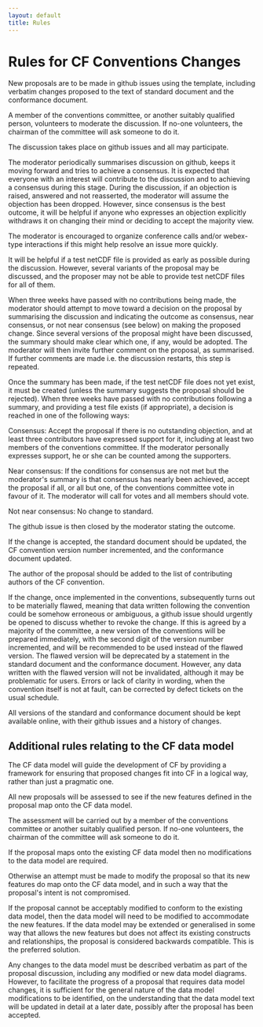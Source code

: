 ```yaml
---
layout: default
title: Rules
---
```


# Rules for CF Conventions Changes
 
New proposals are to be made in github issues using the template, including verbatim changes proposed to the text of standard document and the conformance document.

A member of the conventions committee, or another suitably qualified person, volunteers to moderate the discussion.
If no-one volunteers, the chairman of the committee will ask someone to do it.

The discussion takes place on github issues and all may participate.

The moderator periodically summarises discussion on github, keeps it moving forward and tries to achieve a consensus.
It is expected that everyone with an interest will contribute to the discussion and to achieving a consensus during this stage.
During the discussion, if an objection is raised, answered and not reasserted, the moderator will assume the objection has been dropped.
However, since consensus is the best outcome, it will be helpful if anyone who expresses an objection explicitly withdraws it on changing their mind or deciding to accept the majority view.

The moderator is encouraged to organize conference calls and/or webex-type interactions if this might help resolve an issue more quickly.

It will be helpful if a test netCDF file is provided as early as possible during the discussion.
However, several variants of the proposal may be discussed, and the proposer may not be able to provide test netCDF files for all of them.

When three weeks have passed with no contributions being made, the moderator should attempt to move toward a decision on the proposal by summarising the discussion and indicating the outcome as consensus, near consensus, or not near consensus (see below) on making the proposed change.
Since several versions of the proposal might have been discussed, the summary should make clear which one, if any, would be adopted.
The moderator will then invite further comment on the proposal, as summarised.
If further comments are made i.e. the discussion restarts, this step is repeated.

Once the summary has been made, if the test netCDF file does not yet exist, it must be created (unless the summary suggests the proposal should be rejected).
When three weeks have passed with no contributions following a summary, and providing a test file exists (if appropriate), a decision is reached in one of the following ways:

Consensus: Accept the proposal if there is no outstanding objection, and at least three contributors have expressed support for it, including at least two members of the conventions committee.
If the moderator personally expresses support, he or she can be counted among the supporters.

Near consensus: If the conditions for consensus are not met but the moderator's summary is that consensus has nearly been achieved, accept the proposal if all, or all but one, of the conventions committee vote in favour of it.
The moderator will call for votes and all members should vote.

Not near consensus: No change to standard.

The github issue is then closed by the moderator stating the outcome.

If the change is accepted, the standard document should be updated, the CF convention version number incremented, and the conformance document updated.

The author of the proposal should be added to the list of contributing authors of the CF convention.

If the change, once implemented in the conventions, subsequently turns out to be materially flawed, meaning that data written following the convention could be somehow erroneous or ambiguous, a github issue should urgently be opened to discuss whether to revoke the change.
If this is agreed by a majority of the committee, a new version of the conventions will be prepared immediately, with the second digit of the version number incremented, and will be recommended to be used instead of the flawed version.
The flawed version will be deprecated by a statement in the standard document and the conformance document.
However, any data written with the flawed version will not be invalidated, although it may be problematic for users.
Errors or lack of clarity in wording, when the convention itself is not at fault, can be corrected by defect tickets on the usual schedule.

All versions of the standard and conformance document should be kept available online, with their github issues and a history of changes.

## Additional rules relating to the CF data model

The CF data model will guide the development of CF by providing a framework for ensuring that proposed changes fit into CF in a logical way, rather than just a pragmatic one.

All new proposals will be assessed to see if the new features defined in the proposal map onto the CF data model.

The assessment will be carried out by a member of the conventions  committee or another suitably qualified person.
If no-one volunteers, the chairman of the committee will ask someone to do it.

If the proposal maps onto the existing CF data model then no  modifications to the data model are required.

Otherwise an attempt must be made to modify the proposal so that its  new features do map onto the CF data model, and in such a way that  the proposal's intent is not compromised.

If the proposal cannot be acceptably modified to conform to the existing data model, then the data model will need to be modified to  accommodate the new features.
If the data model may be extended or generalised in some way that allows the new features but does not affect its existing constructs and relationships, the proposal is considered backwards compatible.
This is the preferred solution.

Any changes to the data model must be described verbatim as part of the proposal discussion, including any modified or new data model diagrams.
However, to facilitate the progress of a proposal that requires data model changes, it is sufficient for the general nature of the data model modifications to be identified, on the understanding that the data model text will be updated in detail at a later date, possibly after the proposal has been accepted.

